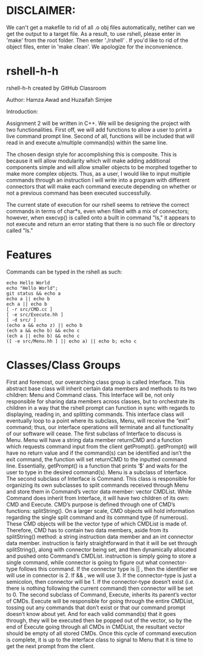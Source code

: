 # DISCLAIMER:
We can't get a makefile to rid of all .o obj files automatically, netiher can we get the output to a target file. As a result, to use rshell, please enter in 'make' from the root folder. Then enter './rshell' . If you'd like to rid of the object files, enter in 'make clean'. We apologize for the inconvenience.

# rshell-h-h
rshell-h-h created by GitHub Classroom

Author: Hamza Awad and Huzaifah Simjee


Introduction:

Assignment 2 will be written in C++. We will be designing the project with two functionalities. First off, we will add functions to allow a user to print a live command prompt line. Second of all, functions will be included that will read in and execute a/multiple command(s) within the same line.

The chosen design style for accomplishing this is composite. This is because it will allow modularity which will make adding additional components simple and will allow smaller objects to be morphed together to make more complex objects. Thus, as a user, I would like to input multiple commands through an instruction I will write into a program with different connectors that will make each command execute depending on whether or not a previous command has been executed successfully.

The current state of execution for our rshell seems to retrieve the correct commands in terms of char*s, even when filled with a mix of connectors; however, when execvp() is called onto a built in command "ls," it appears to not execute and return an error stating that there is no such file or directory called "ls."

# Features
   Commands can be typed in the rshell as such:
	

	echo Hello World
	echo "Hello World";
	git status && echo a
	echo a || echo b
	ech a || echo b
	[ -r src/CMD.cc ]
	[ -e src/Execute.hh ]
	[ -d src/ ]
	(echo a && echo z) || echo b
	(ech a && echo b) && echo c
	(ech a || echo b) && echo c
	([ -e src/Menu.hh ] || echo a) || echo b; echo c


# Classes/Class Groups
   First and foremost, our overarching class group is called Interface. This abstract base class will inherit certain data members and methods to its two children: Menu and Command class. This Interface will be, not only responsible for sharing data members across classes, but to orchestrate its children in a way that the rshell prompt can function in sync with regards to displaying, reading in, and splitting commands. This interface class will eventually loop to a point where its subclass, Menu, will receive the “exit” command; thus, our interface operations will terminate and all functionality of our software will cease.
    The first subclass of Interface to discuss is Menu. Menu will have a string data member returnCMD and a function which requests command input from the client getPrompt(). getPrompt() will have no return value and if the command(s) can be identified and isn’t the exit command, the function will set returnCMD to the inputted command line. Essentially, getPrompt() is a function that prints ‘$’ and waits for the user to type in the desired command(s). Menu is a subclass of Interface.
	The second subclass of Interface is Command. This class is responsible for organizing its own subclasses to split commands received through Menu and store them in Command’s vector data member: vector<CMD> CMDList. While Command does inherit from Interface, it will have two children of its own: CMD and Execute. 
CMD’s purpose is defined through one of CMD’s functions: splitString(). On a larger scale, CMD objects will hold information regarding the single split command and its command type (if numerous). These CMD objects will be the vector type of which CMDList is made of. Therefore, CMD has to contain two data members, aside from its splitString() method: a string instruction data member and an int connector data member. instruction is fairly straightforward in that it will be set through splitString(), along with connector being set, and then dynamically allocated and pushed onto Command’s CMDList. instruction is simply going to store a single command, while connector is going to figure out what connector-type follows this command. If the connector type is || , then the identifier we will use in connector is 2. If && , we will use 3. If the connector-type is just a semicolon, then connector will be 1. If the connector-type doesn’t exist (i.e. there is nothing following the current command) then connector will be set to 0.
The second subclass of Command, Execute, inherits its parent’s vector of CMDs. Execute will be responsible for going through the entire CMDList, tossing out any commands that don’t exist or that our command prompt doesn’t know about yet. And for each valid command(s) that it goes through, they will be executed then be popped out of the vector, so by the end of Execute going through all CMDs in CMDList, the resultant vector should be empty of all stored CMDs.
Once this cycle of command execution is complete, it is up to the interface class to signal to Menu that it is time to get the next prompt from the client.

